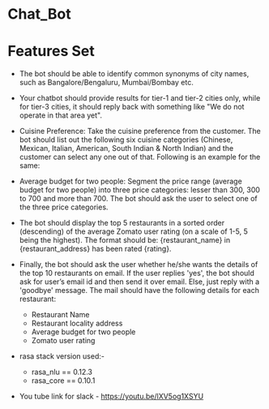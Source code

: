 # Chat_Bot

# Features Set

* The bot should be able to identify common synonyms of city names, such as Bangalore/Bengaluru, Mumbai/Bombay etc.

* Your chatbot should provide results for tier-1 and tier-2 cities only, while for tier-3 cities, it should reply back with something like "We do not operate in that area yet".

* Cuisine Preference: Take the cuisine preference from the customer. The bot should list out the following six cuisine categories (Chinese, Mexican, Italian, American, South Indian & North Indian) and the customer can select any one out of that. Following is an example for the same:

* Average budget for two people: Segment the price range (average budget for two people) into three price categories: lesser than 300, 300 to 700 and more than 700. The bot should ask the user to select one of the three price categories.

* The bot should display the top 5 restaurants in a sorted order (descending) of the average Zomato user rating (on a scale of 1-5, 5 being the highest). The format should be: {restaurant_name} in {restaurant_address} has been rated {rating}.

* Finally, the bot should ask the user whether he/she wants the details of the top 10 restaurants on email. If the user replies 'yes', the bot should ask for user’s email id and then send it over email. Else, just reply with a 'goodbye' message. The mail should have the following details for each restaurant:

    - Restaurant Name
    - Restaurant locality address
    - Average budget for two people
    - Zomato user rating

* rasa stack version used:-
    - rasa_nlu == 0.12.3
    - rasa_core == 0.10.1

* You tube link for slack - https://youtu.be/lXV5og1XSYU
